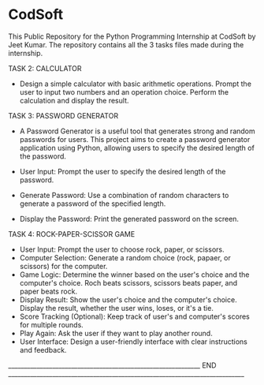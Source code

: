 # CodSoft
This Public Repository for the Python Programming Internship at CodSoft by Jeet Kumar. The repository contains all the 3 tasks files made during the internship.  

TASK 2: CALCULATOR
- Design a simple calculator with basic arithmetic operations. Prompt the user to input two numbers and an operation choice. Perform the calculation and display the result.

TASK 3: PASSWORD GENERATOR
- A Password Generator is a useful tool that generates strong and random passwords for users. This project aims to create a password generator application using Python, allowing users to specify the desired length of the password.

- User Input: Prompt the user to specify the desired length of the password.
- Generate Password: Use a combination of random characters to generate a password of the specified length.
- Display the Password: Print the generated password on the screen.

TASK 4: ROCK-PAPER-SCISSOR GAME
- User Input: Prompt the user to choose rock, paper, or scissors.
- Computer Selection: Generate a random choice (rock, papaer, or scissors) for the computer.
- Game Logic: Determine the winner based on the user's choice and the computer's choice. Roch beats scissors, scissors beats paper, and paper beats rock.
- Display Result: Show the user's choice and the computer's choice. Display the result, whether the user wins, loses, or it's a tie.
- Score Tracking (Optional): Keep track of user's and computer's scores for multiple rounds.
- Play Again: Ask the user if they want to play another round.
- User Interface: Design a user-friendly interface with clear instructions and feedback.


_____________________________________________________________ END ___________________________________________________________________________
